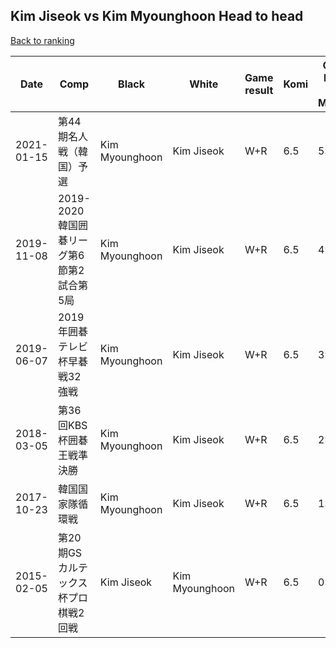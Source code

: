 ## Kim Jiseok vs Kim Myounghoon Head to head

[Back to ranking](../../index.md)




| **Date** | **Comp** | **Black** | **White** | **Game result** | **Komi** | **Cumulative Kim Jiseok vs Kim Myounghoon** | **Kim Jiseok streak** | **Kim Myounghoon streak** | 
| --- | --- | --- | --- | --- | --- | --- | --- | --- |
| 2021-01-15 | 第44期名人戦（韓国）予選 | Kim Myounghoon | Kim Jiseok | W+R | 6.5 | 5:1 | 5 | 0 | 
| 2019-11-08 | 2019-2020韓国囲碁リーグ第6節第2試合第5局 | Kim Myounghoon | Kim Jiseok | W+R | 6.5 | 4:1 | 4 | 0 | 
| 2019-06-07 | 2019年囲碁テレビ杯早碁戦32強戦 | Kim Myounghoon | Kim Jiseok | W+R | 6.5 | 3:1 | 3 | 0 | 
| 2018-03-05 | 第36回KBS杯囲碁王戦準決勝 | Kim Myounghoon | Kim Jiseok | W+R | 6.5 | 2:1 | 2 | 0 | 
| 2017-10-23 | 韓国国家隊循環戦 | Kim Myounghoon | Kim Jiseok | W+R | 6.5 | 1:1 | 1 | 0 | 
| 2015-02-05 | 第20期GSカルテックス杯プロ棋戦2回戦 | Kim Jiseok | Kim Myounghoon | W+R | 6.5 | 0:1 | 0 | 1 |





